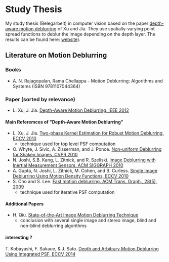 # Study Thesis

My study thesis (Belegarbeit) in computer vision based on the paper [depth-aware motion deblurring][Xu12] of Xu and Jia.
They use spatially-varying point spread functions to deblur the image depending on the depth layer. The results can be found here: [website][Xu-website]).



## Literature on Motion Deblurring

### Books

- A. N. Rajagopalan, Rama Chellappa - Motion Deblurring: Algorithms and Systems (ISBN 9781107044364)


### Paper (sorted by relevance)

- L. Xu, J. Jia. [Depth-Aware Motion Deblurring, IEEE 2012][Xu12]


#### Main Referemces of "Depth-Aware Motion Deblurring"

- L. Xu, J. Jia. [Two-phase Kernel Estimation for Robust Motion Deblurring, ECCV 2010][Xu10]
    - technique used for top level PSF computation 
- O. Whyte, J. Sivic, A. Zisserman, and J. Ponce.  [Non-uniform Deblurring for Shaken Images, CVPR 2010][Whyte10]
- N. Joshi, S.B. Kang, L. Zitnick, and R. Szeliski. [Image Deblurring with Inertial Measurement Sensors. ACM SIGGRAPH 2010][Joshi10]
- A. Gupta, N. Joshi, L. Zitnick, M. Cohen, and B. Curless. [Single Image Deblurring Using Motion Density Functions, ECCV 2010][Gupta10]
- S. Cho and S. Lee. [Fast motion deblurring. ACM Trans.
Graph., 28(5), 2009][Cho09]
    - technique used for iterative PSF computation



#### Additional Papers

- H. Qiu. [State-of-the-Art Image Motion Deblurring Technique][Qiu]
    - conclusion with several single image and stereo image, blind and non-blind deblurring algorithms 



#### interesting ?

T. Kobayashi, F. Sakaue, & J. Sato. [Depth and Arbitrary Motion Deblurring Using Integrated PSF, ECCV 2014][Kobayashi14]



[Cho09]: http://rosaec.snu.ac.kr/publish/2009/ID/ChLe-SIGGRAPH-2009.pdf
[Gupta10]: http://grail.cs.washington.edu/projects/mdf_deblurring/gupta_mdf_deblurring.pdf
[Joshi10]: http://202.114.89.42/resource/pdf/7570.pdf
[Kobayashi14]: http://vigir.missouri.edu/~gdesouza/Research/Conference_CDs/ECCV_2014/workshops/w14/Kobayashi-et-al-LF4CV2014.pdf
[Qiu]: http://iwct.sjtu.edu.cn/Personal/xwang8/research/hang/State-of-the-Art%20Image%20Motion%20Deblurring.pdf
[Whyte10]: http://www.di.ens.fr/willow/pdfs/cvpr10d.pdf
[Xu10]: http://citeseerx.ist.psu.edu/viewdoc/download?doi=10.1.1.170.6990&rep=rep1&type=pdf
[Xu12]: http://www.cse.cuhk.edu.hk/leojia/papers/depth_deblur_iccp12.pdf
[Xu-website]: https://appsrv.cse.cuhk.edu.hk/~leojia/projects/nonuniform_deblur/index.html
